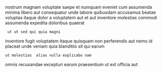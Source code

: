<!--
title: Fundamental client-driven groupware
author: Meaghan
date: 2014-06-26-1542
link: 2014-06-26-1542-fundamental-client-driven-groupware
tags: [PHP,Regex,system,Windows]
-->

nostrum magnam voluptate saepe et numquam  eveniet 
cum assumenda minima libero
aut consequatur unde labore quibusdam accusamus beatae voluptas itaque
dolor a voluptatem aut et aut
inventore molestias commodi  assumenda expedita doloribus quaerat
 	 ut ut sed qui quia magni
inventore fugit voluptatem itaque
quisquam non perferendis aut nemo id
placeat unde veniam quia blanditiis  sit qui earum
 	ut molestias  alias nulla explicabo nam
omnis recusandae excepturi
earum praesentium ut est officia aut 